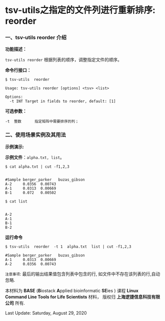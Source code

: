 # tsv-utils之指定的文件列进行重新排序: reorder

### 一、tsv-utils reorder 介绍

**功能描述：**

`tsv-utils reorder` 根据列表的顺序，调整指定文件的顺序。

**命令行接口：**

    $ tsv-utils  reorder

    Usage: tsv-utils reorder [options] <tsv> <list>

    Options:
      -t INT Target in fields to reorder, default: [1]


**可选参数：**

    -t  整数      指定矩阵中需要排序的列；

### 二、使用场景实例及其用法

**示例演示:**

**示例文件**：`alpha.txt, list`。

    $ cat alpha.txt | cut -f1,2,3


    #Sample berger_parker   buzas_gibson
    A-2     0.0356  0.00743
    A-1     0.0313  0.00669
    B-1     0.072   0.00502

    $ cat list


    A-2
    A-1
    B-1
    B-2

**运行命令**

    $ tsv-utils  reorder  -t 1  alpha.txt  list | cut -f1,2,3
    
    #Sample berger_parker   buzas_gibson
    A-1     0.0313  0.00669
    A-2     0.0356  0.00743

`注意事项`: 最后的输出结果值包含列表中包含的行, 如文件中不存在该列表的行,自动忽略.

本材料为 **BASE** (**B**iostack **A**pplied bioinformatic **SE**ies ) 课程 **Linux Command Line Tools for Life Scientists** 材料， 版权归 **上海逻捷信息科技有限公司** 所有.

Last Update: Saturday, August 29, 2020